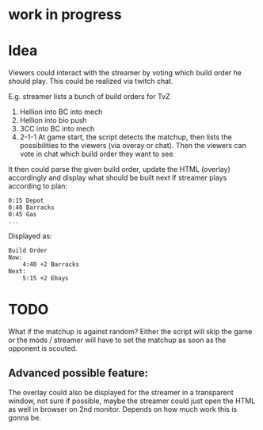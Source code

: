 # work in progress

# Idea
Viewers could interact with the streamer by voting which build order he should play. This could be realized via twitch chat.

E.g. streamer lists a bunch of build orders for TvZ
1) Hellion into BC into mech
2) Hellion into bio push
3) 3CC into BC into mech
4) 2-1-1
At game start, the script detects the matchup, then lists the possibilities to the viewers (via overay or chat). Then the viewers can vote in chat which build order they want to see.

It then could parse the given build order, update the HTML (overlay) accordingly and display what should be built next if streamer plays according to plan:

```
0:15 Depot
0:40 Barracks
0:45 Gas
...
```

Displayed as:
```
Build Order
Now: 
    4:40 +2 Barracks
Next: 
    5:15 +2 Ebays
```

# TODO
What if the matchup is against random? Either the script will skip the game or the mods / streamer will have to set the matchup as soon as the opponent is scouted.

## Advanced possible feature:
The overlay could also be displayed for the streamer in a transparent window, not sure if possible, maybe the streamer could just open the HTML as well in browser on 2nd monitor. Depends on how much work this is gonna be.
